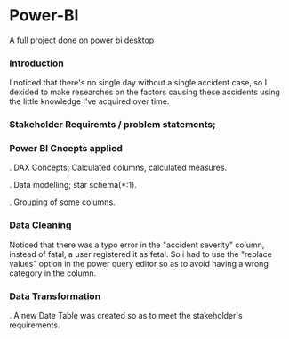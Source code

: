 # Power-BI
A full project done on power bi desktop

### Introduction
I noticed that there's no single day without a single accident case, so I dexided to make researches on the factors causing these accidents using the little knowledge I've acquired over time.

### Stakeholder Requiremts / problem statements;

### Power BI Cncepts applied
. DAX Concepts; Calculated columns, calculated measures.

. Data modelling; star schema(*:1).

. Grouping of some columns.

### Data Cleaning
Noticed that there was a typo error in the "accident severity" column, instead of fatal, a user registered it as fetal. So i had to use the "replace values" option in the power query editor so as to avoid having a wrong category in the column.

### Data Transformation
. A new Date Table was created so as to meet the stakeholder's requirements.
